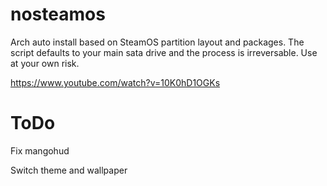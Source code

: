 # nosteamos
Arch auto install based on SteamOS partition layout and packages.  The script defaults to your main sata drive and the process is irreversable. Use at your own risk.

https://www.youtube.com/watch?v=10K0hD1OGKs
# ToDo
Fix mangohud

Switch theme and wallpaper
